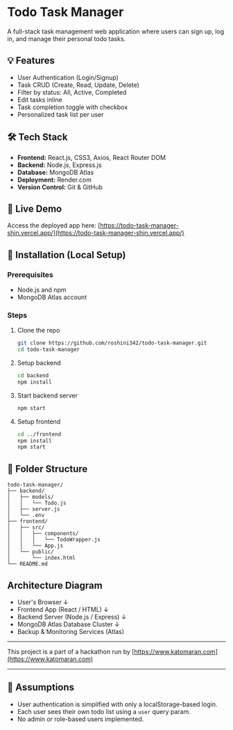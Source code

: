
# Todo Task Manager

A full-stack task management web application where users can sign up, log in, and manage their personal todo tasks.

## 💡 Features

- User Authentication (Login/Signup)
- Task CRUD (Create, Read, Update, Delete)
- Filter by status: All, Active, Completed
- Edit tasks inline
- Task completion toggle with checkbox
- Personalized task list per user

## 🛠️ Tech Stack

- **Frontend:** React.js, CSS3, Axios, React Router DOM
- **Backend:** Node.js, Express.js
- **Database:** MongoDB Atlas
- **Deployment:** Render.com
- **Version Control:** Git & GitHub

## 🔗 Live Demo

Access the deployed app here: [https://todo-task-manager-shin.vercel.app/](https://todo-task-manager-shin.vercel.app/)

## 🚀 Installation (Local Setup)

### Prerequisites

- Node.js and npm
- MongoDB Atlas account

### Steps

1. Clone the repo
   ```bash
   git clone https://github.com/roshini342/todo-task-manager.git
   cd todo-task-manager
   ```

2. Setup backend
   ```bash
   cd backend
   npm install
   ```


3. Start backend server
   ```bash
   npm start
   ```

4. Setup frontend
   ```bash
   cd ../frontend
   npm install
   npm start
   ```

## 📁 Folder Structure

```
todo-task-manager/
├── backend/
│   ├── models/
│   │   └── Todo.js
│   ├── server.js
│   └── .env
├── frontend/
│   ├── src/
│   │   ├── components/
│   │   │   └── TodoWrapper.js
│   │   └── App.js
│   └── public/
│       └── index.html
└── README.md
```

## Architecture Diagram

- User's Browser
  ↓
- Frontend App (React / HTML)
  ↓
- Backend Server (Node.js / Express)
  ↓
- MongoDB Atlas Database Cluster
  ↓
- Backup & Monitoring Services (Atlas)




---

This project is a part of a hackathon run by [https://www.katomaran.com](https://www.katomaran.com)

---

## 📌 Assumptions

- User authentication is simplified with only a localStorage-based login.
- Each user sees their own todo list using a `user` query param.
- No admin or role-based users implemented.

